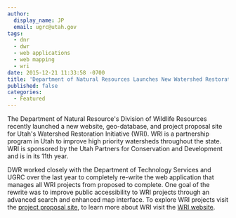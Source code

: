 ```yaml
---
author:
  display_name: JP
  email: ugrc@utah.gov
tags:
  - dnr
  - dwr
  - web applications
  - web mapping
  - wri
date: 2015-12-21 11:33:58 -0700
title: 'Department of Natural Resources Launches New Watershed Restoration Initiative Website '
published: false
categories:
  - Featured
---
```

<p>The Department of Natural Resource's Division of Wildlife Resources recently launched a new website, geo-database, and project proposal site for Utah's Watershed Restoration Initiative (WRI). WRI is a partnership program in Utah to improve high priority watersheds throughout the state. WRI is sponsored by the Utah Partners for Conservation and Development and is in its 11th year.  </p>
<p>DWR worked closely with the Department of Technology Services and UGRC over the last year to completely re-write the web application that manages all WRI projects from proposed to complete. One goal of the rewrite was to improve public accessibility to WRI projects through an advanced search and enhanced map interface. To explore WRI projects visit the <a href="https://wri.utah.gov/wri/">project proposal site</a>, to learn more about WRI visit the <a href="https://watershed.utah.gov/">WRI website</a>.     </p>
